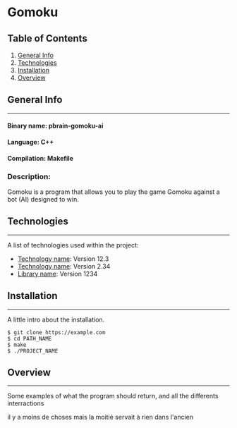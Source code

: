 # Gomoku

## Table of Contents
1. [General Info](#general-info)
2. [Technologies](#technologies)
3. [Installation](#installation)
4. [Overview](#Overview)

## General Info
***
#### Binary name: pbrain-gomoku-ai
#### Language: C++
#### Compilation: Makefile

### Description:
Gomoku is a program that allows you to play the game Gomoku against a bot (AI) designed to win.

## Technologies
***
A list of technologies used within the project:
* [Technology name](https://example.com): Version 12.3 
* [Technology name](https://example.com): Version 2.34
* [Library name](https://example.com): Version 1234

## Installation
***
A little intro about the installation. 
```
$ git clone https://example.com
$ cd PATH_NAME
$ make
$ ./PROJECT_NAME
```

## Overview
***
Some examples of what the program should return, and all the differents interractions
 
il y a moins de choses mais la moitié servait à rien dans l'ancien
